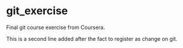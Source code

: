 # git_exercise
Final git course exercise from Coursera.

This is a second line added after the fact to register as change on git.
